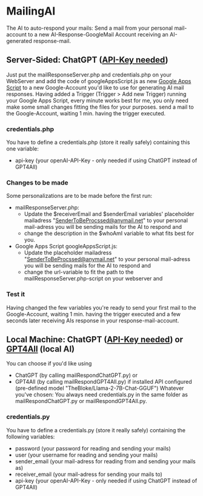 # MailingAI
The AI to auto-respond your mails: 
Send a mail from your personal mail-account to a new AI-Response-GoogleMail Account receiving an AI-generated response-mail.

## Server-Sided: ChatGPT ([API-Key needed](https://openai.com/blog/openai-api))
Just put the mailResponseServer.php and credentials.php on your WebServer and add the code of googleAppsScript.js as new [Google Apps Script](https://script.google.com) to a new Google-Account you'd like to use for generating AI mail responses.
Having added a Trigger (Trigger > Add new Trigger) running your Google Apps Script, every minute works best for me, you only need make some small changes fitting the files for your purposes. send a mail to the Google-Account, waiting 1 min. having the trigger executed.

### credentials.php
You have to define a credentials.php (store it really safely) containing this one variable:
- api-key (your openAI-API-Key - only needed if using ChatGPT instead of GPT4All)

### Changes to be made
Some personalizations are to be made before the first run:
- mailResponseServer.php:
  - Update the $receiverEmail and $senderEmail variables' placeholder mailadress "SenderToBeProcssed@anymail.net" to your personal mail-adress you will be sending mails for the AI to respond and
  - change the description in the $whoAmI variable to what fits best for you.
- Google Apps Script googleAppsScript.js:
  - Update the placeholder mailadress "SenderToBeProcssed@anymail.net" to your personal mail-adress you will be sending mails for the AI to respond and
  - change the url-variable to fit the path to the mailResponseServer.php-script on your webserver and 

### Test it
Having changed the few variables you're ready to send your first mail to the Google-Account, waiting 1 min. having the trigger executed and a few seconds later receiving AIs response in your response-mail-account.

## Local Machine: ChatGPT ([API-Key needed](https://openai.com/blog/openai-api)) or [GPT4All](https://gpt4all.io) (local AI)
You can choose if you'd like using 
- ChatGPT (by calling mailRespondChatGPT.py) or
- GPT4All (by calling mailRespondGPT4All.py) if installed API configured (pre-defined model "TheBloke/Llama-2-7B-Chat-GGUF")
Whatever you've chosen: You always need credentials.py in the same folder as mailRespondChatGPT.py or mailRespondGPT4All.py.

### credentials.py
You have to define a credentials.py (store it really safely) containing the following variables:
- password (your password for reading and sending your mails)
- user (your username for reading and sending your mails)
- sender_email (your mail-adress for reading from and sending your mails as)
- receiver_email (your mail-adress for sending your mails to)
- api-key (your openAI-API-Key - only needed if using ChatGPT instead of GPT4All)
